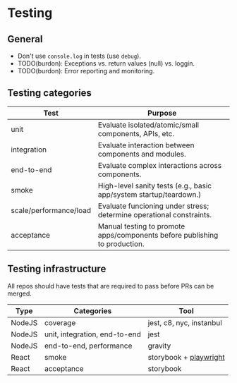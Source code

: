 # Testing

## General

- Don't use `console.log` in tests (use `debug`).
- TODO(burdon): Exceptions vs. return values (null) vs. loggin.
- TODO(burdon): Error reporting and monitoring.


## Testing categories

| Test                   | Purpose                                                                    |
| ---------------------- | -------------------------------------------------------------------------- |
| unit                   | Evaluate isolated/atomic/small components, APIs, etc.                      |
| integration            | Evaluate interaction between components and modules.                       |
| end-to-end             | Evaluate complex interactions across components.                           |
| smoke                  | High-level sanity tests (e.g., basic app/system startup/teardown.)         |
| scale/performance/load | Evaluate funcioning under stress; determine operational constraints.       |
| acceptance             | Manual testing to promote apps/components before publishing to production. |


## Testing infrastructure

All repos should have tests that are required to pass before PRs can be merged.

| Type   | Categories                     | Tool |
| ------ | ------------------------------ | ---- |
| NodeJS | coverage                       | jest, c8, nyc, instanbul |
| NodeJS | unit, integration, end-to-end  | jest |
| NodeJS | end-to-end, performance        | gravity |
| React  | smoke                          | storybook + [playwright](https://github.com/microsoft/playwright-test) |
| React  | acceptance                     | storybook |
